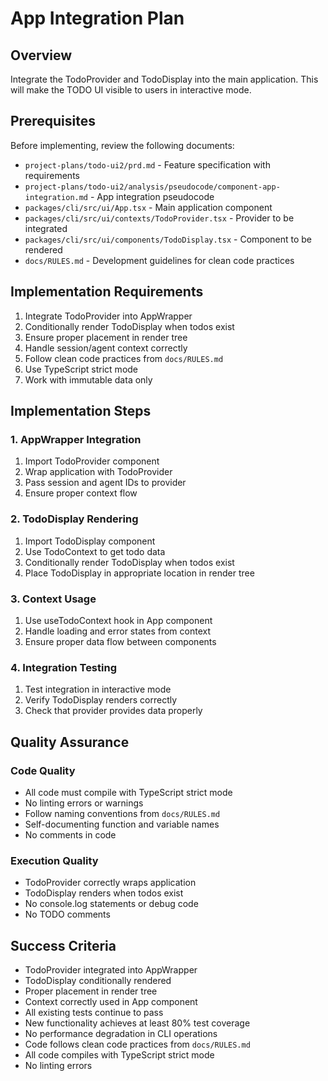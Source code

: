 # App Integration Plan

## Overview

Integrate the TodoProvider and TodoDisplay into the main application. This will make the TODO UI visible to users in interactive mode.

## Prerequisites

Before implementing, review the following documents:
- `project-plans/todo-ui2/prd.md` - Feature specification with requirements
- `project-plans/todo-ui2/analysis/pseudocode/component-app-integration.md` - App integration pseudocode
- `packages/cli/src/ui/App.tsx` - Main application component
- `packages/cli/src/ui/contexts/TodoProvider.tsx` - Provider to be integrated
- `packages/cli/src/ui/components/TodoDisplay.tsx` - Component to be rendered
- `docs/RULES.md` - Development guidelines for clean code practices

## Implementation Requirements

1. Integrate TodoProvider into AppWrapper
2. Conditionally render TodoDisplay when todos exist
3. Ensure proper placement in render tree
4. Handle session/agent context correctly
5. Follow clean code practices from `docs/RULES.md`
6. Use TypeScript strict mode
7. Work with immutable data only

## Implementation Steps

### 1. AppWrapper Integration

1. Import TodoProvider component
2. Wrap application with TodoProvider
3. Pass session and agent IDs to provider
4. Ensure proper context flow

### 2. TodoDisplay Rendering

1. Import TodoDisplay component
2. Use TodoContext to get todo data
3. Conditionally render TodoDisplay when todos exist
4. Place TodoDisplay in appropriate location in render tree

### 3. Context Usage

1. Use useTodoContext hook in App component
2. Handle loading and error states from context
3. Ensure proper data flow between components

### 4. Integration Testing

1. Test integration in interactive mode
2. Verify TodoDisplay renders correctly
3. Check that provider provides data properly

## Quality Assurance

### Code Quality
- All code must compile with TypeScript strict mode
- No linting errors or warnings
- Follow naming conventions from `docs/RULES.md`
- Self-documenting function and variable names
- No comments in code

### Execution Quality
- TodoProvider correctly wraps application
- TodoDisplay renders when todos exist
- No console.log statements or debug code
- No TODO comments

## Success Criteria

- TodoProvider integrated into AppWrapper
- TodoDisplay conditionally rendered
- Proper placement in render tree
- Context correctly used in App component
- All existing tests continue to pass
- New functionality achieves at least 80% test coverage
- No performance degradation in CLI operations
- Code follows clean code practices from `docs/RULES.md`
- All code compiles with TypeScript strict mode
- No linting errors